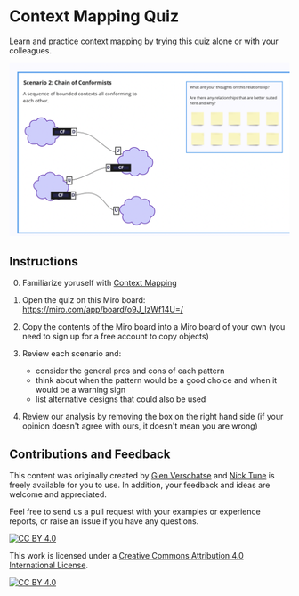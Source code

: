 # Context Mapping Quiz

Learn and practice context mapping by trying this quiz alone or with your colleagues.

![Context Mapping Quiz](quiz_sample.png)


## Instructions

0. Familiarize yoruself with [Context Mapping](https://github.com/ddd-crew/context-mapping)

1. Open the quiz on this Miro board: https://miro.com/app/board/o9J_lzWf14U=/

2. Copy the contents of the Miro board into a Miro board of your own (you need to sign up for a free account to copy objects)

3. Review each scenario and:
     - consider the general pros and cons of each pattern
     - think about when the pattern would be a good choice and when it would be a warning sign
     - list alternative designs that could also be used

4. Review our analysis by removing the box on the right hand side (if your opinion doesn't agree with ours, it doesn't mean you are wrong)

## Contributions and Feedback

This content was originally created by [Gien Verschatse](https://twitter.com/selketjah) and [Nick Tune](https://www.linkedin.com/in/ntcoding/) is freely available for you to use. In addition, your feedback and ideas are welcome and appreciated.

Feel free to send us a pull request with your examples or experience reports, or raise an issue if you have any questions.

[![CC BY 4.0][cc-by-shield]][cc-by]

This work is licensed under a [Creative Commons Attribution 4.0 International
License][cc-by].

[![CC BY 4.0][cc-by-image]][cc-by]

[cc-by]: http://creativecommons.org/licenses/by/4.0/
[cc-by-image]: https://i.creativecommons.org/l/by/4.0/88x31.png
[cc-by-shield]: https://img.shields.io/badge/License-CC%20BY%204.0-lightgrey.svg

